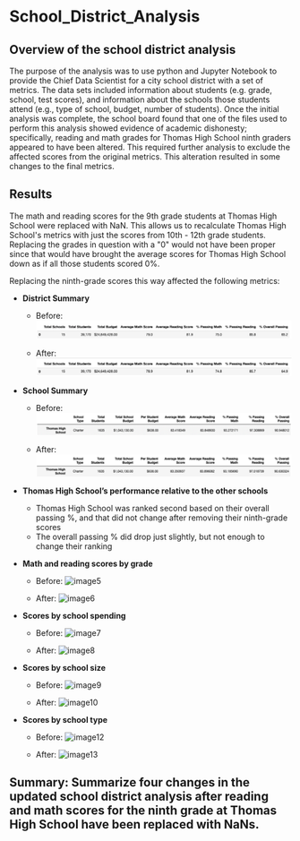 # School_District_Analysis

## Overview of the school district analysis
The purpose of the analysis was to use python and Jupyter Notebook to provide the Chief Data Scientist for a city school district with a set of metrics. The data sets included information about students (e.g. grade, school, test scores), and information about the schools those students attend (e.g., type of school, budget, number of students). Once the initial analysis was complete, the school board found that one of the files used to perform this analysis showed evidence of academic dishonesty; specifically, reading and math grades for Thomas High School ninth graders appeared to have been altered. This required further analysis to exclude the affected scores from the original metrics. This alteration resulted in some changes to the final metrics.

## Results
The math and reading scores for the 9th grade students at Thomas High School were replaced with NaN. This allows us to recalculate Thomas High School's metrics with just the scores from 10th - 12th grade students. Replacing the grades in question with a "0" would not have been proper since that would have brought the average scores for Thomas High School down as if all those students scored 0%.

Replacing the ninth-grade scores this way affected the following metrics:

- **District Summary**
  - Before:
  ![image1](https://github.com/JFoArlas/School_District_Analysis/blob/main/Resources/Images/DistrictSummaryBefore.png)
  
  - After: 
  ![image2](https://github.com/JFoArlas/School_District_Analysis/blob/main/Resources/Images/DistrictSummaryAfter.png)

- **School Summary**
  - Before:
  ![image3](https://github.com/JFoArlas/School_District_Analysis/blob/main/Resources/Images/SchoolSummaryBefore.png)
  
  - After: 
  ![image4](https://github.com/JFoArlas/School_District_Analysis/blob/main/Resources/Images/SchoolSummaryAfter.png)

- **Thomas High School’s performance relative to the other schools**
  - Thomas High School was ranked second based on their overall passing %, and that did not change after removing their ninth-grade scores
  - The overall passing % did drop just slightly, but not enough to change their ranking

- **Math and reading scores by grade**
  - Before:
  ![image5]()
  
  - After: 
  ![image6]()

- **Scores by school spending**
  - Before:
  ![image7]()
  
  - After: 
  ![image8]()

- **Scores by school size**
  - Before:
  ![image9]()
  
  - After: 
  ![image10]()

- **Scores by school type**
  - Before:
  ![image12]()
  
  - After: 
  ![image13]()

## Summary: Summarize four changes in the updated school district analysis after reading and math scores for the ninth grade at Thomas High School have been replaced with NaNs.
